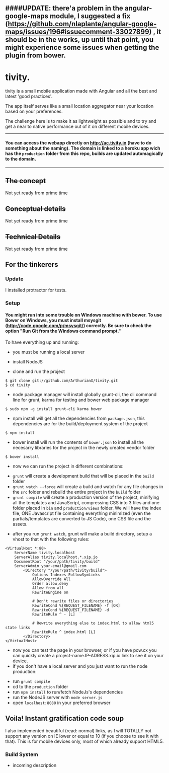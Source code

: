 ####UPDATE: there'a problem in the angular-google-maps module, I suggested a fix (https://github.com/nlaplante/angular-google-maps/issues/196#issuecomment-33027899) , it should be in the works, up until that point, you might experience some issues when getting the plugin from bower.
-----------------------

# tivity.



tivity is a small mobile application made with Angular and all the best and latest 'good practices'.

The app itself serves like a small location aggregator near your location based on your preferences.

The challenge here is to make it as lightweight as possible and to try and get a near to native performance out of it on different mobile devices.

------------
#### You can access the webapp directly on http://ac.tivity.in (have to do something about the naming). The domain is linked to a heroku app wich has the `production` folder from this repo, builds are updated automagically to the domain.
------------
## ~~The concept~~
Not yet ready from prime time

## ~~Conceptual details~~
Not yet ready from prime time

## ~~Technical Details~~
Not yet ready from prime time

## For the tinkerers

### Update

I installed protractor for tests.

### Setup

#### You might run into some trouble on Windows machine with bower. To use Bower on Windows, you must install msysgit (http://code.google.com/p/msysgit/) correctly. Be sure to check the option "Run Git from the Windows command prompt."

To have everything up and running:

* you must be running a local server

* install NodeJS

* clone and run the project

```
$ git clone git://github.com/ArthurianX/tivity.git
$ cd tivity
```
* node package manager will install globally grunt-cli, the cli command line for grunt, karma for testing and bower  web package manager

```
$ sudo npm -g install grunt-cli karma bower
```
* npm install will get all the dependencies from `package.json`, this dependencies are for the build/deployment system of the project

```
$ npm install
```
* bower install will run the contents of `bower.json` to install all the necesarry libraries for the project in the newly created vendor folder

```
$ bower install
```
* now we can run the project in different combinations:
- `grunt` will create a development build that will be placed in the `build` folder
- `grunt watch --force` will create a build and watch for any file changes in the `src` folder and rebuild the entire project in the `build` folder
- `grunt compile` will create a production version of the project, minifying all the templates and JavaScript, compressing CSS into 3 files and one folder placed in `bin` and `production/views` folder. We will have the index file, ONE Javascript file containing everything minimized (even the partials/templates are converted to JS Code), one CSS file and the assets.

* after you run `grunt watch`, grunt will make a build directory, setup a vhost to that with the following rules:

```
<VirtualHost *:80>
    ServerName tivity.localhost
    ServerAlias tivity.localhost.*.xip.io
    DocumentRoot "/your/path/tivity/build"
    ServerAdmin your-email@gmail.com
        <Directory "/your/path/tivity/build">
            Options Indexes FollowSymLinks
            AllowOverride All
            Order allow,deny
            Allow from all
            RewriteEngine on

            # Don't rewrite files or directories
            RewriteCond %{REQUEST_FILENAME} -f [OR]
            RewriteCond %{REQUEST_FILENAME} -d
            RewriteRule ^ - [L]

            # Rewrite everything else to index.html to allow html5 state links
            RewriteRule ^ index.html [L]
        </Directory>
</VirtualHost>
```
* now you can test the page in your browser, or if you have pow.cx you can quickly create a project-name.IP-ADRESS.xip.io link to see it on your device.
* if you don't have a local server and you just want to run the node production:
- run `grunt compile`
- cd to the `production` folder
- run `npm install` to run/fetch NodeJs's dependencies
- run the NodeJS server with `node server.js`
- open `localhost:8080` in your preferred browser
 
## Voila! Instant gratification code soup

 

I also implemented beautiful (read: normal) links, as I will TOTALLY not support any version on IE lower or equal to 10 (if you choose to see it with that). This is for mobile devices only, most of which already support HTML5.




### Build System

* incoming description
